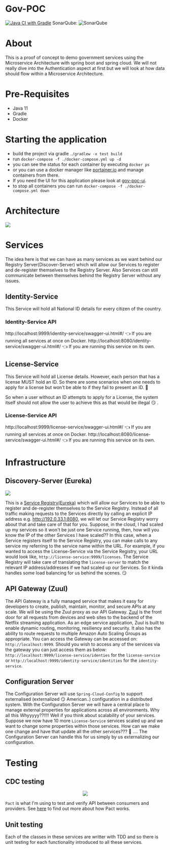 # Gov-POC

[![Java CI with Gradle](https://github.com/Artemas-Muzanenhamo/gov-poc/actions/workflows/gradle.yml/badge.svg)](https://github.com/Artemas-Muzanenhamo/gov-poc/actions/workflows/gradle.yml)
SonarQube: ![SonarQube](https://sonarcloud.io/api/project_badges/measure?project=com.gov-poc%3Agov-poc&metric=coverage)

# About
This is a proof of concept to demo government services using the Microservice Architecture with spring boot and spring cloud. We will not really dive into the Authentication aspect at first but we will look at how data should flow within a Microservice Architecture.

# Pre-Requisites
 * Java 11
 * Gradle
 * Docker

# Starting the application

* build the project via gradle `./gradlew -x test build`
* run `docker-compose -f ./docker-compose.yml up -d`
* you can see the status for each container by executing `docker ps`
* or you can use a docker manager like [portainer.io](https://www.portainer.io/) and manage containers from there.
* If you need the UI for this application please look at [gov-poc-ui](https://github.com/Artemas-Muzanenhamo/gov-poc-ui).
* to stop all containers you can run `docker-compose -f ./docker-compose.yml down`


# Architecture
<p>
  <img src="https://user-images.githubusercontent.com/29547780/61170379-379d2600-a560-11e9-8e7e-e48a55221488.jpg">
</p>

# Services

The idea here is that we can have as many services as we want behind our Registry Server(Discover-Server) which will allow our Services to register and de-register themselves to the Registry Server. Also Services can still communicate between themselves behind the Registry Server without any issues. 

## Identity-Service

This Service will hold all National ID details for every citizen of the
country.

### Identity-Service API
http://localhost:9999/identity-service/swagger-ui.html#/ :point_left: If you are running all services at once on Docker.
http://localhost:8080/identity-service/swagger-ui.html#/ :point_left: If you are running this service on its own.

## License-Service

This Service will hold all License details. However, each person
that has a license MUST hold an ID. So there are some scenarios 
when one needs to apply for a license but won't be able to if they
fail to present an ID. :thinking:

So when a user without an ID attempts to apply for a License, the 
system itself should not allow the user to achieve this as that 
would be illegal :smirk: .

### License-Service API
http://localhost:9999/license-service/swagger-ui.html#/ :point_left: If you are running all services at once on Docker.
http://localhost:8080/license-service/swagger-ui.html#/ :point_left: If you are running this service on its own.

# Infrastructure

## Discovery-Server (Eureka)

<p>
    <img src="https://user-images.githubusercontent.com/29547780/89736371-d8f6f400-da60-11ea-87ef-a982bde1d216.png"/>
</p>

This is a [Service Registry(Eureka)](https://github.com/spring-cloud/spring-cloud-netflix) which will allow our Services to be 
able to register and de-register themselves to the Service Registry. Instead of all traffic making requests to the 
Services directly by calling an explicit IP address e.g. http://192.0.33.1:8080, we will let our Service Registry worry
about that and take care of that for you. Suppose, in the cloud, I had scaled up my services so it won't be just one 
Service running, then, how will you know the IP of the other Services I have scaled?? In this case, when a Service
registers itself to the Service Registry, you can make calls to any service my referring to the service name within the 
URL. For example, if you wanted to access the License-Service via the Service Registry, your URL would look like, 
`http://license-service:9999/licenses`. The Service Registry will take care of translating the `license-server` to match 
the relevant IP address/addresses if we had scaled up our Services. So it kinda handles some load balancing for us behind 
the scenes. :smirk:

## API Gateway (Zuul)

The API Gateway is a fully managed service that makes it easy for developers to create, publish, maintain, monitor, and 
secure APIs at any scale. We will be using the Zuul proxy as our API Gateway.
[Zuul](https://github.com/Netflix/zuul) is the front door for all requests from devices and web sites to the backend of the Netflix streaming application. 
As an edge service application, Zuul is built to enable dynamic routing, monitoring, resiliency and security. It also 
has the ability to route requests to multiple Amazon Auto Scaling Groups as appropriate.
You can access the Gateway can be accessed on: `http://localhost:9999`. Should you wish to 
access any of the services via the gateway you can just access them as below:
`http://localhost:9999/license-service/identies` for the `license-service` or
`http://localhost:9999/identity-service/identities` for the `identity-service`.

## Configuration Server

The Configuration Server will use `Spring-Cloud-Config` to support externalised (externalized :smirk: American..) configuration in a distributed system. With the Configuration Server we will have a central place to manage external properties for applications across all environments. Why all this Whyyyyy??!!!! Well if you think about scalability of your services. Suppose we now have 10 more `License-Service` services scaled up and we want to change some properties within those services. How can we make one change and have that update all the other services??? :thinking: .... The Configuration Server can handle this for us simply by us externalizing our configuration.

# Testing
## CDC testing

<p align="center">
  <img src="https://user-images.githubusercontent.com/29547780/35231146-eb6550d6-ff8f-11e7-8546-25646cd138d9.png">
</p>

`Pact` is what I'm using to test and verify API between consumers and providers.
See [here](https://github.com/pact-foundation/pact-ruby/wiki/FAQ#how-does-pact-differ-from-vcr) to find out more about how Pact works.

## Unit testing
Each of the classes in these services are writter with TDD and so there is unit testing for each functionality introduced to all these
services.